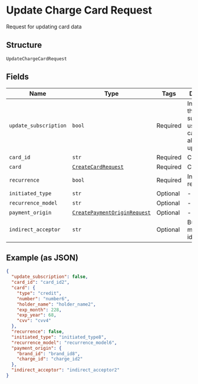 
# Update Charge Card Request

Request for updating card data

## Structure

`UpdateChargeCardRequest`

## Fields

| Name | Type | Tags | Description |
|  --- | --- | --- | --- |
| `update_subscription` | `bool` | Required | Indicates if the subscriptions using this card must also be updated |
| `card_id` | `str` | Required | Card id |
| `card` | [`CreateCardRequest`](../../doc/models/create-card-request.md) | Required | Card data |
| `recurrence` | `bool` | Required | Indicates a recurrence |
| `initiated_type` | `str` | Optional | - |
| `recurrence_model` | `str` | Optional | - |
| `payment_origin` | [`CreatePaymentOriginRequest`](../../doc/models/create-payment-origin-request.md) | Optional | - |
| `indirect_acceptor` | `str` | Optional | Business model identifier |

## Example (as JSON)

```json
{
  "update_subscription": false,
  "card_id": "card_id2",
  "card": {
    "type": "credit",
    "number": "number6",
    "holder_name": "holder_name2",
    "exp_month": 228,
    "exp_year": 68,
    "cvv": "cvv4"
  },
  "recurrence": false,
  "initiated_type": "initiated_type8",
  "recurrence_model": "recurrence_model6",
  "payment_origin": {
    "brand_id": "brand_id8",
    "charge_id": "charge_id2"
  },
  "indirect_acceptor": "indirect_acceptor2"
}
```

